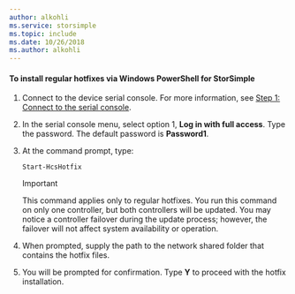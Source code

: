```yaml
---
author: alkohli
ms.service: storsimple
ms.topic: include
ms.date: 10/26/2018
ms.author: alkohli
---
```


#### To install regular hotfixes via Windows PowerShell for StorSimple
1. Connect to the device serial console. For more information, see [Step 1: Connect to the serial console](../articles/storsimple/storsimple-update-device.md#step1).
2. In the serial console menu, select option 1, **Log in with full access**. Type the password. The default password is **Password1**.
3. At the command prompt, type:
   
    ```
    Start-HcsHotfix
    ```
   
    > [!IMPORTANT]
    >
    > This command applies only to regular hotfixes. You run this command on only one controller, but both controllers will be updated.
    > You may notice a controller failover during the update process; however, the failover will not affect system availability or operation.

4. When prompted, supply the path to the network shared folder that contains the hotfix files.
5. You will be prompted for confirmation. Type **Y** to proceed with the hotfix installation.

